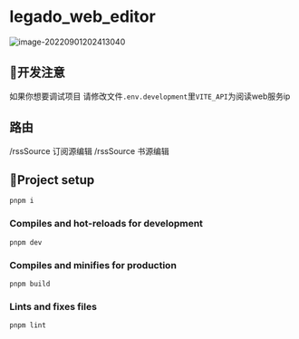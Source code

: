 # legado_web_editor

![image-20220901202413040](https://cdn.jsdelivr.net/gh/jgckM/image@main/image/202209031638325.png)

## 🚧开发注意

如果你想要调试项目 请修改文件`.env.development`里`VITE_API`为阅读web服务ip

## 路由

/rssSource 订阅源编辑
/rssSource 书源编辑

## 🎨Project setup

```
pnpm i
```

### Compiles and hot-reloads for development
```
pnpm dev
```

### Compiles and minifies for production
```
pnpm build
```

### Lints and fixes files
```
pnpm lint
```


